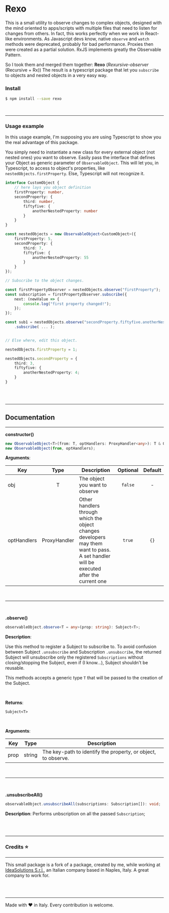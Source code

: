 # Rexo

This is a small utility to observe changes to complex objects, designed with the mind oriented to apps/scripts with multiple files that need to listen for changes from others.
In fact, this works perfectly when we work in React-like environments.
As Javascript devs know, native `observe` and `watch` methods were deprecated, probably for bad performance. Proxies then were created as a partial solution. RxJS implements greatly the Observable Pattern.

So I took them and merged them together: **Rexo** (_Rexursive-observer_ (Recursive + Rx))
The result is a typescript package that let you `subscribe` to objects and nested objects in a very easy way.


### Install

```sh
$ npm install --save rexo
```

<br>
<hr>

### Usage example


In this usage example, I'm supposing you are using Typescript to show you the real advantage of this package.

You simply need to instantiate a new class for every external object (not nested ones) you want to observe. Easily pass the interface that defines your Object as generic parameter of `ObservableObject`. This will let you, in Typescript, to access to object's properties, like
`nestedObjects.firstProperty`. Else, Typescript will not recognize it.

```typescript
interface CustomObject {
	// here lays you object definition
	firstProperty: number,
	secondProperty: {
		third: number,
		fiftyfive: {
			anotherNestedProperty: number
		}
	}
}

const nestedObjects = new ObservableObject<CustomObject>({
	firstProperty: 5,
	secondProperty: {
		third: 7,
		fiftyfive: {
			anotherNestedProperty: 55
		}
	}
});

// Subscribe to the object changes.

const firstPropertyObserver = nestedObjects.observe("firstProperty");
const subscription = firstPropertyObserver.subscribe({
	next: (newValue => {
		console.log("first property changed!");
	});
});

const sub1 = nestedObjects.observe("secondProperty.fiftyfive.anotherNestedProperty")
	.subscribe( ... );


// Else where, edit this object.

nestedObjects.firstProperty = 1;

nestedObjects.secondProperty = {
	third: 3,
	fiftyfive: {
		anotherNestedProperty: 4;
	}
}
```

<br>
<br>

___

## Documentation
___

**constructor()**

```typescript
new ObservableObject<T>(from: T, optHandlers: ProxyHandler<any>): T & ObservableObject<T>;
new ObservableObject(from, optHandlers);
```

**Arguments**:

| Key | Type | Description | Optional | Default |
|-----|:----:|-------------|:--------:|:-------:|
| obj | T    | The object you want to observe | `false` | - |
| optHandlers | ProxyHandler<any> | Other handlers through which the object changes developers may them want to pass. A set handler will be executed after the current one | `true` | `{}` |

<br>

___

<br>

**.observe()**

```typescript
observableObject.observe<T = any>(prop: string): Subject<T>;
```

**Description**:

Use this method to register a Subject to subscribe to.
To avoid confusion between Subject `.unsubscribe` and Subscription `.unsubscribe`, the returned Subject will unsubscribe only the registered `Subscriptions` without closing/stopping the Subject, even if (I know...), Subject shouldn't be reusable.

This methods accepts a generic type `T` that will be passed to the creation of the Subject.

<br>

**Returns**:

`Subject<T>`

<br>

**Arguments**:

| Key  | Type | Description |
|------|:----:|-------------|
| prop |string| The key-path to identify the property, or object, to observe. |

<br>

___
<br>

**.unsubscribeAll()**

```typescript
observableObject.unsubscribeAll(subscriptions: Subscription[]): void;
```

**Description**:
Performs unbscription on all the passed `Subscription`;

<br>
<br>

___
### Credits ⭐
___
This small package is a fork of a package, created by me, while working at [IdeaSolutions S.r.l.](http://www.ideasolutions.it/), an Italian company based in Naples, Italy. A great company to work for.

<br>
<br>

___

Made with ❤ in Italy.
Every contribution is welcome.
